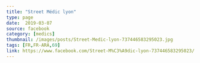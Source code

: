 ```yaml
---
title: "Street Médic lyon"
type: page
date:  2019-03-07
source: facebook
category: [medics]
thumbnail: /images/posts/Street-Medic-lyon-737446583295023.jpg
tags: [FR,FR-ARA,69]
link: https://www.facebook.com/Street-M%C3%A9dic-lyon-737446583295023/
---
```

